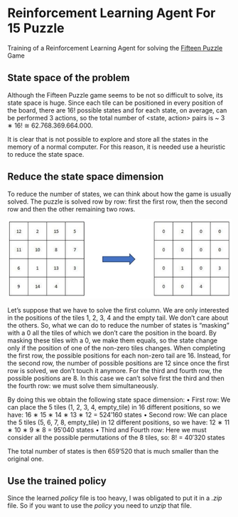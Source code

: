 # Reinforcement Learning Agent For 15 Puzzle

Training of a Reinforcement Learning Agent for solving the [Fifteen Puzzle](https://en.wikipedia.org/wiki/15_puzzle) Game

## State space of the problem
Although the Fifteen Puzzle game seems to be not so difficult to solve, its state space is huge. Since each tile can be positioned in every position of the board, there are 16! possible states and for each state, on average, can be performed 3 actions, so the total number of <state, action> pairs is ~ 3 ∗ 16! ≅ 62.768.369.664.000.

It is clear that is not possible to explore and store all the states in the memory of a normal computer. For this reason, it is needed use a heuristic to reduce the state space.

## Reduce the state space dimension

To reduce the number of states, we can think about how the game is usually solved. The puzzle is solved row by row: first the first row, then the second row and then the other remaining two rows.

<img src="img/masked.JPG"></img>

Let’s suppose that we have to solve the first column. We are only interested in the positions of the  tiles 1, 2, 3, 4 and the empty tail. We don’t care about the others. So, what we can do to reduce the number of states is “masking” with a 0 all the tiles of which we don’t care the position in the board. By masking these tiles with a 0, we make them equals, so the state change only if the position of one of the non-zero tiles changes. When completing the first row, the possible positions for each non-zero tail are 16. Instead, for the second row, the number of possible positions are 12 
since once the first row is solved, we don’t touch it anymore. For the third and fourth row, the possible positions are 8. In this case we can’t solve first the third and then the fourth row: we must
solve them simultaneously.

By doing this we obtain the following state space dimension:
• First row: We can place the 5 tiles (1, 2, 3, 4, empty_tile) in 16 different positions, so we 
have: 16 ∗ 15 ∗ 14 ∗ 13 ∗ 12 = 524′160 states
• Second row: We can place the 5 tiles (5, 6, 7, 8, empty_tile) in 12 different positions, so we 
have: 12 ∗ 11 ∗ 10 ∗ 9 ∗ 8 = 95′040 states
• Third and Fourth row: Here we must consider all the possible permutations of the 8 tiles, so:
8! = 40′320 states

The total number of states is then 659’520 that is much smaller than the original one.

## Use the trained policy

Since the learned _policy_ file is too heavy, I was obligated to put it in a _.zip_ file. So if you want to use the _policy_ you need to _unzip_ that file.
